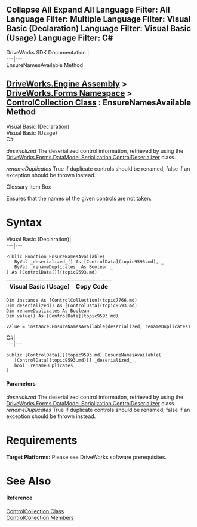 Collapse All Expand All Language Filter: All  Language Filter: Multiple  Language Filter: Visual Basic (Declaration) Language Filter: Visual Basic (Usage) Language Filter: C#  
---  
DriveWorks SDK Documentation  |   
---|---  
EnsureNamesAvailable Method   
  
[DriveWorks.Engine Assembly](topic2156.md) > [DriveWorks.Forms Namespace](topic7266.md) > [ControlCollection Class](topic7766.md) : EnsureNamesAvailable Method  
---  
  
Visual Basic (Declaration)    
Visual Basic (Usage)    
C# 

_deserialized_
    The deserialized control information, retrieved by using the [DriveWorks.Forms.DataModel.Serialization.ControlDeserializer](topic9604.md) class.

_renameDuplicates_
    True if duplicate controls should be renamed, false if an exception should be thrown instead.

Glossary Item Box

Ensures that the names of the given controls are not taken. 

# Syntax

Visual Basic (Declaration)|   
---|---  
      
    
    Public Function EnsureNamesAvailable( _
       ByVal _deserialized_() As [ControlData](topic9593.md), _
       ByVal _renameDuplicates_ As Boolean _
    ) As [ControlData()](topic9593.md)  
  
Visual Basic (Usage)| Copy Code  
---|---  
      
    
    Dim instance As [ControlCollection](topic7766.md)
    Dim deserialized() As [ControlData](topic9593.md)
    Dim renameDuplicates As Boolean
    Dim value() As [ControlData](topic9593.md)
     
    value = instance.EnsureNamesAvailable(deserialized, renameDuplicates)  
  
C#|   
---|---  
      
    
    public [ControlData[]](topic9593.md) EnsureNamesAvailable( 
       [ControlData](topic9593.md)[] _deserialized_ ,
       bool _renameDuplicates_
    )  
  
#### Parameters

 _deserialized_
    The deserialized control information, retrieved by using the [DriveWorks.Forms.DataModel.Serialization.ControlDeserializer](topic9604.md) class.
_renameDuplicates_
    True if duplicate controls should be renamed, false if an exception should be thrown instead.

# Requirements

**Target Platforms:** Please see DriveWorks software prerequisites.

# See Also

#### Reference

[ControlCollection Class](topic7766.md)   
[ControlCollection Members](topic7767.md)


